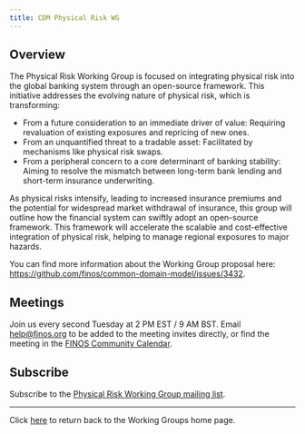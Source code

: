 ```yaml
---
title: CDM Physical Risk WG
---
```


## Overview

The Physical Risk Working Group is focused on integrating physical risk into the global banking system through an open-source framework. This initiative addresses the evolving nature of physical risk, which is transforming:

- From a future consideration to an immediate driver of value: Requiring revaluation of existing exposures and repricing of new ones.
- From an unquantified threat to a tradable asset: Facilitated by mechanisms like physical risk swaps.
- From a peripheral concern to a core determinant of banking stability: Aiming to resolve the mismatch between long-term bank lending and short-term insurance underwriting.

As physical risks intensify, leading to increased insurance premiums and the potential for widespread market withdrawal of insurance, this group will outline how the financial system can swiftly adopt an open-source framework. This framework will accelerate the scalable and cost-effective integration of physical risk, helping to manage regional exposures to major hazards.

You can find more information about the Working Group proposal here: https://github.com/finos/common-domain-model/issues/3432.

## Meetings

Join us every second Tuesday at 2 PM EST / 9 AM BST. Email help@finos.org to be added to the meeting invites directly, or find the meeting in the [FINOS Community Calendar](https://calendar.google.com/calendar/embed?src=finos.org_fac8mo1rfc6ehscg0d80fi8jig%40group.calendar.google.com). 

## Subscribe

Subscribe to the [Physical Risk Working Group mailing list](https://lists.finos.org/g/cdm-physical-risk).

---

Click [here](working-groups.md) to return back to the Working Groups home page.
